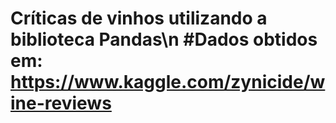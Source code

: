 # Críticas de vinhos utilizando a biblioteca Pandas\n #Dados obtidos em: https://www.kaggle.com/zynicide/wine-reviews
